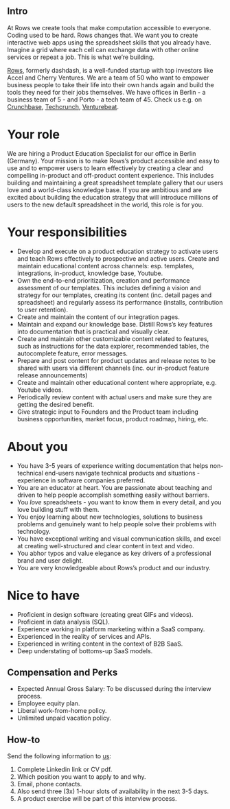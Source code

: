 ## Intro
At Rows we create tools that make computation accessible to everyone.
Coding used to be hard. Rows changes that. We want you to create interactive web apps using the spreadsheet skills that you already have. Imagine a grid where each cell can exchange data with other online services or repeat a job. This is what we’re building.

[Rows](https://rows.com/), formerly dashdash, is a well-funded startup with top investors like Accel and Cherry Ventures. We are a team of 50 who want to empower business people to take their life into their own hands again and build the tools they need for their jobs themselves. We have offices in Berlin - a business team of 5 - and Porto - a tech team of 45. Check us e.g. on [Crunchbase](https://www.crunchbase.com/organization/dashdash), [Techcrunch](https://techcrunch.com/2018/05/16/dashdash-a-platform-to-create-web-apps-using-only-spreadsheet-skills-nabs-8m-led-by-accel/), [Venturebeat](https://venturebeat.com/2018/05/16/accel-leads-8-million-investment-in-dashdash-to-create-web-apps-from-spreadsheets/).

# Your role

We are hiring a Product Education Specialist for our office in Berlin (Germany). Your mission is to make Rows’s product accessible and easy to use and to empower users to learn effectively by creating a clear and compelling in-product and off-product content experience. This includes building and maintaining a great spreadsheet template gallery that our users love and a world-class knowledge base. 
If you are ambitious and are excited about building the education strategy that will introduce millions of users to the new default spreadsheet in the world, this role is for you. 

# Your responsibilities

* Develop and execute on a product education strategy to activate users and teach Rows effectively to prospective and active users. Create and maintain educational content across channels: esp. templates, integrations, in-product, knowledge base, Youtube.
* Own the end-to-end prioritization, creation and performance assessment of our templates. This includes defining a vision and strategy for our templates, creating its content (inc. detail pages and spreadsheet) and regularly assess its performance (installs, contribution to user retention).
* Create and maintain the content of our integration pages.
* Maintain and expand our knowledge base. Distill Rows’s key features into documentation that is practical and visually clear.
* Create and maintain other customizable content related to features, such as  instructions for the data explorer, recommended tables, the autocomplete feature, error messages.
* Prepare and post content for product updates and release notes to be shared with users via different channels (inc. our in-product feature release announcements)
* Create and maintain other educational content where appropriate, e.g. Youtube videos.
* Periodically review content with actual users and make sure they are getting the desired benefit. 
* Give strategic input to Founders and the Product team including business opportunities, market focus, product roadmap, hiring, etc.


# About you

* You have 3-5 years of experience writing documentation that helps non-technical end-users navigate technical products and situations - experience in software companies preferred. 
* You are an educator at heart. You are passionate about teaching and driven to help people accomplish something easily without barriers.
* You *love* spreadsheets - you want to know them in every detail, and you love building stuff with them.
* You enjoy learning about new technologies, solutions to business problems and genuinely want to help people solve their problems with technology.
* You have exceptional writing and visual communication skills, and excel at creating well-structured and clear content in text and video. 
* You abhor typos and value elegance as key drivers of a professional brand and user delight.
* You are very knowledgeable about Rows’s product and our industry.


# Nice to have

* Proficient in design software (creating great GIFs and videos).
* Proficient in data analysis (SQL).
* Experience working in platform marketing within a SaaS company.
* Experienced in the reality of services and APIs.
* Experienced in writing content in the context of B2B SaaS.
* Deep understating of bottoms-up SaaS models.


## Compensation and Perks
- Expected Annual Gross Salary: To be discussed during the interview process.
- Employee equity plan.
- Liberal work-from-home policy.
- Unlimited unpaid vacation policy.

## How-to
Send the following information to [us](mailto:join@rows.com):
1. Complete Linkedin link or CV pdf.
1. Which position you want to apply to and why.
1. Email, phone contacts.
1. Also send three (3x) 1-hour slots of availability in the next 3-5 days.
1. A product exercise will be part of this interview process.
